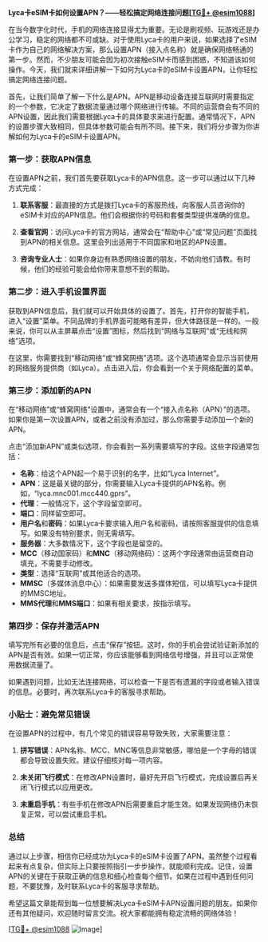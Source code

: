 **Lyca卡eSIM卡如何设置APN？——轻松搞定网络连接问题[[TG💪+ @esim1088](https://t.me/s/esim1088)]**

在当今数字化时代，手机的网络连接显得尤为重要。无论是刷视频、玩游戏还是办公学习，稳定的网络都不可或缺。对于使用Lyca卡的用户来说，如果选择了eSIM卡作为自己的网络解决方案，那么设置APN（接入点名称）就是确保网络畅通的第一步。然而，不少朋友可能会因为初次接触eSIM卡而感到困惑，不知道该如何操作。今天，我们就来详细讲解一下如何为Lyca卡的eSIM卡设置APN，让你轻松搞定网络连接问题。

首先，让我们简单了解一下什么是APN。APN是移动设备连接互联网时需要指定的一个参数，它决定了数据流量通过哪个网络进行传输。不同的运营商会有不同的APN设置，因此我们需要根据Lyca卡的具体要求来进行配置。通常情况下，APN的设置步骤大致相同，但具体参数可能会有所不同。接下来，我们将分步骤为你讲解如何为Lyca卡的eSIM卡设置APN。

### 第一步：获取APN信息

在设置APN之前，我们首先要获取Lyca卡的APN信息。这一步可以通过以下几种方式完成：

1. **联系客服**：最直接的方式是拨打Lyca卡的客服热线，向客服人员咨询你的eSIM卡对应的APN信息。他们会根据你的号码和套餐类型提供准确的信息。
   
2. **查看官网**：访问Lyca卡的官方网站，通常会在“帮助中心”或“常见问题”页面找到APN的相关信息。这里会列出适用于不同国家和地区的APN设置。

3. **咨询专业人士**：如果你身边有熟悉网络设置的朋友，不妨向他们请教。有时候，他们的经验可能会给你带来意想不到的帮助。

### 第二步：进入手机设置界面

获取到APN信息后，我们就可以开始具体的设置了。首先，打开你的智能手机，进入“设置”菜单。不同品牌的手机界面可能略有差异，但大体路径是一样的。一般来说，你可以从主屏幕点击“设置”图标，然后找到“网络与互联网”或“无线和网络”选项。

在这里，你需要找到“移动网络”或“蜂窝网络”选项。这个选项通常会显示当前使用的网络服务提供商（如Lyca）。点击进入后，你会看到一个关于网络配置的菜单。

### 第三步：添加新的APN

在“移动网络”或“蜂窝网络”设置中，通常会有一个“接入点名称（APN）”的选项。如果你是第一次设置APN，或者之前没有添加过，那么你需要手动添加一个新的APN。

点击“添加新APN”或类似选项，你会看到一系列需要填写的字段。这些字段通常包括：

- **名称**：给这个APN起一个易于识别的名字，比如“Lyca Internet”。
- **APN**：这是最关键的部分，你需要输入Lyca卡提供的APN名称。例如，“lyca.mnc001.mcc440.gprs”。
- **代理**：一般情况下，这个字段留空即可。
- **端口**：同样留空即可。
- **用户名**和**密码**：如果Lyca卡要求输入用户名和密码，请按照客服提供的信息填写。如果没有特别要求，则无需填写。
- **服务器**：大多数情况下，这个字段也是留空的。
- **MCC**（移动国家码）和**MNC**（移动网络码）：这两个字段通常由运营商自动填充，不需要手动修改。
- **类型**：选择“互联网”或其他适合的选项。
- **MMSC**（多媒体消息中心）：如果需要发送多媒体短信，可以填写Lyca卡提供的MMSC地址。
- **MMS代理**和**MMS端口**：如果有相关要求，按指示填写。

### 第四步：保存并激活APN

填写完所有必要的信息后，点击“保存”按钮。这时，你的手机会尝试验证新添加的APN是否有效。如果一切正常，你应该能够看到网络信号增强，并且可以正常使用数据流量了。

如果遇到问题，比如无法连接网络，可以检查一下是否有遗漏的字段或者输入错误的信息。必要时，再次联系Lyca卡的客服寻求帮助。

### 小贴士：避免常见错误

在设置APN的过程中，有几个常见的错误容易导致失败，大家需要注意：

1. **拼写错误**：APN名称、MCC、MNC等信息非常敏感，哪怕是一个字母的错误都会导致设置失败。建议仔细核对每一项内容。

2. **未关闭飞行模式**：在修改APN设置时，最好先开启飞行模式，完成设置后再关闭飞行模式以应用更改。

3. **未重启手机**：有些手机在修改APN后需要重启才能生效。如果发现网络仍未恢复正常，可以尝试重启手机。

### 总结

通过以上步骤，相信你已经成功为Lyca卡的eSIM卡设置了APN。虽然整个过程看起来有点复杂，但实际上只要按照指引一步步操作，就能顺利完成。记住，设置APN的关键在于获取正确的信息和细心检查每个细节。如果在过程中遇到任何问题，不要犹豫，及时联系Lyca卡的客服寻求帮助。

希望这篇文章能帮到每一位想要解决Lyca卡eSIM卡APN设置问题的朋友。如果你还有其他疑问，欢迎随时留言交流。祝大家都能拥有稳定流畅的网络体验！

[[TG💪+ @esim1088](https://t.me/s/esim1088) ![Image](https://i.postimg.cc/4NQfJmqS/Snipaste-2025-05-13-00-14-12.png)]